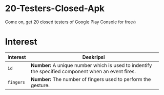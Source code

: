 # 20-Testers-Closed-Apk
Come on, get 20 closed testers of Google Play Console for free🔥
# Interest
Interest           |  []()  Deskripsi     
---------------- | ------- 
`id`             | **Number:**  A unique number which is used to indentify the specified component when an event fires.
`fingers`        | **Number:**  The number of fingers used to perform the gesture.
